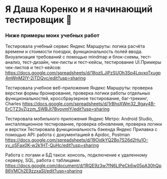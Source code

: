 # Я Даша Коренко и я начинающий тестировщик 👋
### Ниже примеры моих учебных работ 

Тестировала учебный сервис Яндекс Маршруты: логика расчёта времени и стоимости поездки, функциональность полей ввода. Визуализация требований с помощью mindmap и блок-схемы, тест-анализ, тест-дизайн, чек-листы и тест-кейсы, тестирование UI.Примеры чек-листов и тест-кейсов:  https://docs.google.com/spreadsheets/d/18ozlLJiPzSUOh3Sp4LqvxoTxugp4mWnM2lY-2iTDQvc/edit?usp=sharing

Тестировала учебное веб-приложение Яндекс Маршруты: проверка верстки формы бронирования, проверка логики работы отдельных функциональностей, кроссбраузерное тестирование, баг-трекинг, Charles 
https://docs.google.com/spreadsheets/d/1rBhoXWm32_9gay4B-ErCTZ3vZjzzm_SWBJt7BvovmlY/edit?usp=sharing

Тестировала мобильного приложения Яндекс Метро: Android Studio, инсталляционное тестирование, проверка обновления, проверка логики и верстки
Тестировала функциональность бэкенда Яндекс Прилавка с помощью API: работа с документацией в Apidoc, Postman
https://docs.google.com/spreadsheets/d/19OidkYQ2Bo7S26d2Hu1O-xy_oSFax0K-w2k1HT-QuHc/edit?usp=sharing

Работа с логами и БД такси: консоль, подключение к удаленному серверу, SQL, работа с таблицами.
https://docs.google.com/document/d/1RQE9z3w7fN6LlPeCk6w05pA30hQp86VMCh2E9zzxaSI/edit?usp=sharing
